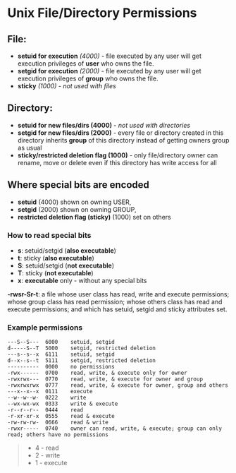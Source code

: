 # Unix File/Directory Permissions

## File:
- **setuid for execution** *(4000)* - file executed by any user will get execution privileges of **user** who owns the file.
- **setgid for execution** *(2000)* - file executed by any user will get execution privileges of **group** who owns the file.
- **sticky** *(1000)* - *not used with files*

## Directory:
- **setuid for new files/dirs (4000)** - *not used with directories*
- **setgid for new files/dirs (2000)** - every file or directory created in this directory inherits **group** of this directory instead of getting owners group as usual
- **sticky/restricted deletion flag (1000)** - only file/directory owner can rename, move or delete even if this directory has write access for all

## Where special bits are encoded

- **setuid** (4000) shown on owning USER,
- **setgid** (2000) shown on owning GROUP,
- **restricted deletion flag (sticky)** (1000) set on others


### How to read special bits

- **s**: setuid/setgid (**also executable**)
- **t**: sticky (**also executable**)
- **S**: setuid/setgid (**not executable**)
- **T**: sticky (**not executable**)
- **x**: **executable** only - without any special bits

**-rwsr-Sr-t**: a file whose user class has read, write and execute permissions; whose group class has read permission; whose others class has read and execute permissions; and which has setuid, setgid and sticky attributes set.

### Example permissions

	---S--S---	6000	setuid, setgid
	d-----S--T	5000	setgid, restricted deletion
	---s--s--x	6111	setuid, setgid
	d--x--s--t	5111	setgid, restricted deletion
	----------	0000	no permissions
	-rwx------	0700	read, write, & execute only for owner
	-rwxrwx---	0770	read, write, & execute for owner and group
	-rwxrwxrwx	0777	read, write, & execute for owner, group and others
	---x--x--x	0111	execute
	--w--w--w-	0222	write
	--wx-wx-wx	0333	write & execute
	-r--r--r--	0444	read
	-r-xr-xr-x	0555	read & execute
	-rw-rw-rw-	0666	read & write
	-rwxr-----	0740	owner can read, write, & execute; group can only read; others have no permissions

> * 4 - read
> * 2 - write
> * 1 - execute
